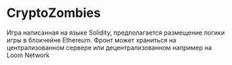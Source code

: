 # CryptoZombies
Игра написанная на языке Solidity, предполагается размещение логики игры в блокчейне Ethereum. Фронт может храниться на централизованном сервере или децентрализованном например на Loom Network
